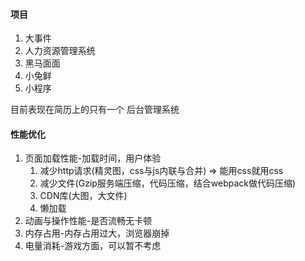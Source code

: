 #### 项目

1. 大事件
2. 人力资源管理系统
3. 黑马面面
4. 小兔鲜
5. 小程序

目前表现在简历上的只有一个 后台管理系统

#### 性能优化

1. 页面加载性能-加载时间，用户体验
   1. 减少http请求(精灵图，css与js内联与合并) => 能用css就用css
   2. 减少文件(Gzip服务端压缩，代码压缩，结合webpack做代码压缩)
   3. CDN库(大图，大文件)
   4. 懒加载
2. 动画与操作性能-是否流畅无卡顿
3. 内存占用-内存占用过大，浏览器崩掉
4. 电量消耗-游戏方面，可以暂不考虑